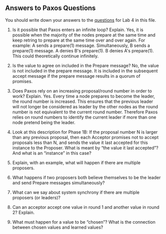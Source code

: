 ## Answers to Paxos Questions 

You should write down your answers to the
[questions](https://dat520.github.io/r/?assignments/tree/master/lab4-singlepaxos#questions-10)
for Lab 4 in this file. 

1. Is it possible that Paxos enters an infinite loop? Explain.
Yes, it is possible when the majority of the nodes prepare at the same time and keep retring to prepare at the same time over and over again.
For example:
A sends a prepare(1) message.
Simultaneously, B sends a prepare(1) message.
A denies B's prepare(1).
B denies A's prepare(1).
This could theoretically continue infinitely.

2. Is the value to agree on included in the Prepare message?
No, the value is not included in the prepare message. It is included in the subsequent accept message if the prepare message results in a quorum of promises.

3. Does Paxos rely on an increasing proposal/round number in order to work? Explain.
Yes.
Every time a node prepares to become the leader, the round number is increased. This ensures that the previous leader will not longer be considered as leader by the other nodes as the round number is not equivalent to the current round number. Therefore Paxos relies on round numbers to identify the current leader if more than one node pretend being the leader.

4. Look at this description for Phase 1B: If the proposal number N is larger than any previous proposal, then each Acceptor promises not to accept proposals less than N, and sends the value it last accepted for this instance to the Proposer. What is meant by “the value it last accepted”? And what is an “instance” in this case?

5. Explain, with an example, what will happen if there are multiple proposers.

6. What happens if two proposers both believe themselves to be the leader and send Prepare messages simultaneously?

7. What can we say about system synchrony if there are multiple proposers (or leaders)?

8. Can an acceptor accept one value in round 1 and another value in round 2? Explain.

9. What must happen for a value to be “chosen”? What is the connection between chosen values and learned values?
